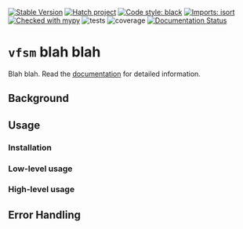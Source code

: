 [![Stable Version](https://img.shields.io/pypi/v/vfsm?color=blue)](https://pypi.org/project/vfsm/)
[![Hatch project](https://img.shields.io/badge/%F0%9F%A5%9A-Hatch-4051b5.svg)](https://github.com/pypa/hatch)
[![Code style: black](https://img.shields.io/badge/code%20style-black-000000.svg)](https://github.com/psf/black)
[![Imports: isort](https://img.shields.io/badge/%20imports-isort-%231674b1?style=flat&labelColor=ef8336)](https://pycqa.github.io/isort/)
[![Checked with mypy](https://www.mypy-lang.org/static/mypy_badge.svg)](https://mypy-lang.org/)
![tests](https://github.com/rhjdjong/vfsm/actions/workflows/test.yml/badge.svg)
![coverage](https://gist.githubusercontent.com/rhjdjong/replace-with-correct-gistid/raw/vfsm_coverage.svg)
[![Documentation Status](https://readthedocs.org/projects/vfsm/badge/?version=main)](https://vfsm.readthedocs.io/en/main/?badge=main)

# `vfsm` blah blah

Blah blah.
Read the [documentation](http://vfsm.readthedocs.org/en/main/)
for detailed information.

## Background

## Usage

### Installation

### Low-level usage

### High-level usage

## Error Handling
